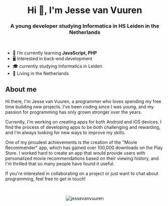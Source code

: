 <h1 align="center">Hi 👋, I'm Jesse van Vuuren</h1>
<h3 align="center">A young developer studying Informatica in HS Leiden in the Netherlands</h3>

<br>

- 🌱 I’m currently learning **JavaScript, PHP**
- 🖥️ Interested in back-end development
- 🎓 currently studying Informatica in Leiden
- 🌷 Living in the Netherlands


## About me


Hi there, I'm Jesse van Vuuren, a programmer who loves spending my free time building new projects. I've been coding since I was young, and my passion for programming has only grown stronger over the years.

Currently, I'm working on creating apps for both Android and iOS devices. I find the process of developing apps to be both challenging and rewarding, and I'm always looking for new ways to improve my skills.

One of my proudest achievements is the creation of the "Movie Recommender" app, which has gained over 100,000 downloads on the Play Store. I worked hard to create an app that would provide users with personalized movie recommendations based on their viewing history, and I'm thrilled that so many people have found it useful.

If you're interested in collaborating on a project or just want to chat about programming, feel free to get in touch!


<br>
<div align="center">

<p><img align="center" src="https://github-readme-stats.vercel.app/api/top-langs?username=jessevanvuuren&show_icons=true&locale=en&layout=compact" alt="jessevanvuuren" /></p>
  
  </div>
